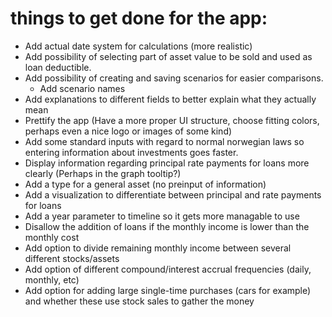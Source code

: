 # things to get done for the app:
- Add actual date system for calculations (more realistic)
- Add possibility of selecting part of asset value to be sold and used as loan deductible.
- Add possibility of creating and saving scenarios for easier comparisons.
    - Add scenario names
- Add explanations to different fields to better explain what they actually mean
- Prettify the app (Have a more proper UI structure, choose fitting colors, perhaps even a nice logo or images of some kind)
- Add some standard inputs with regard to normal norwegian laws so entering information about investments goes faster.
- Display information regarding principal rate payments for loans more clearly (Perhaps in the graph tooltip?)
- Add a type for a general asset (no preinput of information)
- Add a visualization to differentiate between principal and rate payments for loans
- Add a year parameter to timeline so it gets more managable to use
- Disallow the addition of loans if the monthly income is lower than the monthly cost
- Add option to divide remaining monthly income between several different stocks/assets
- Add option of different compound/interest accrual frequencies (daily, monthly, etc)
- Add option for adding large single-time purchases (cars for example) and whether these use stock sales to gather the money
